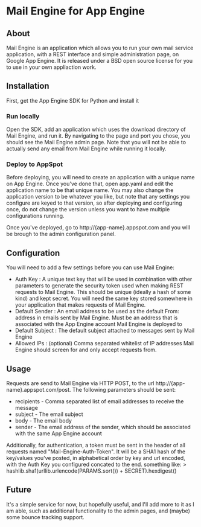 # Mail Engine for App Engine

## About

Mail Engine is an application which allows you to run your own mail service application, with a REST interface and simple administration page, on Google App Engine. It is released under a BSD open source license for you to use in your own appliaction work.

## Installation

First, get the App Engine SDK for Python and install it

### Run locally

Open the SDK, add an application which uses the download directory of Mail Engine, and run it. By navigating to the page and port you chose, you should see the Mail Engine admin page. Note that you will not be able to actually send any email from Mail Engine while running it locally.

### Deploy to AppSpot

Before deploying, you will need to create an application with a unique name on App Engine. Once you've done that, open app.yaml and edit the application name to be that unique name. You may also change the application version to be whatever you like, but note that any settings you configure are keyed to that version, so after deploying and configuring once, do not change the version unless you want to have multiple configurations running. 

Once you've deployed, go to http://{app-name}.appspot.com and you will be brough to the admin configuration panel.

## Configuration

You will need to add a few settings before you can use Mail Engine:

- Auth Key : A unique text key that will be used in combination with other parameters to generate the security token used when making REST requests to Mail Engine. This should be unique (ideally a hash of some kind) and kept secret. You will need the same key stored somewhere in your application that makes requests of Mail Engine.
- Default Sender : An email address to be used as the default From: address in emails sent by Mail Engine. Must be an address that is associated with the App Engine account Mail Engine is deployed to
- Default Subject : The default subject attached to messages sent by Mail Engine
- Allowed IPs : (optional) Comma separated whitelist of IP addresses Mail Engine should screen for and only accept requests from.

## Usage

Requests are send to Mail Engine via HTTP POST, to the url http://{app-name}.appspot.com/post. The following parameters should be sent:
- recipients - Comma separated list of email addresses to receive the message
- subject - The email subject
- body - The email body
- sender - The email address of the sender, which should be associated with the same App Engine account

Additionally, for authentication, a token must be sent in the header of all requests named "Mail-Engine-Auth-Token". It will be a SHA1 hash of the key/values you've posted, in alphabetical order by key and url encoded, with the Auth Key you configured concated to the end. something like:
	> hashlib.sha1(urllib.urlencode(PARAMS.sort()) + SECRET).hexdigest()

##  Future

It's a simple service for now, but hopefully useful, and I'll add more to it as I am able, such as additional functionality to the admin pages, and (maybe) some bounce tracking support.

